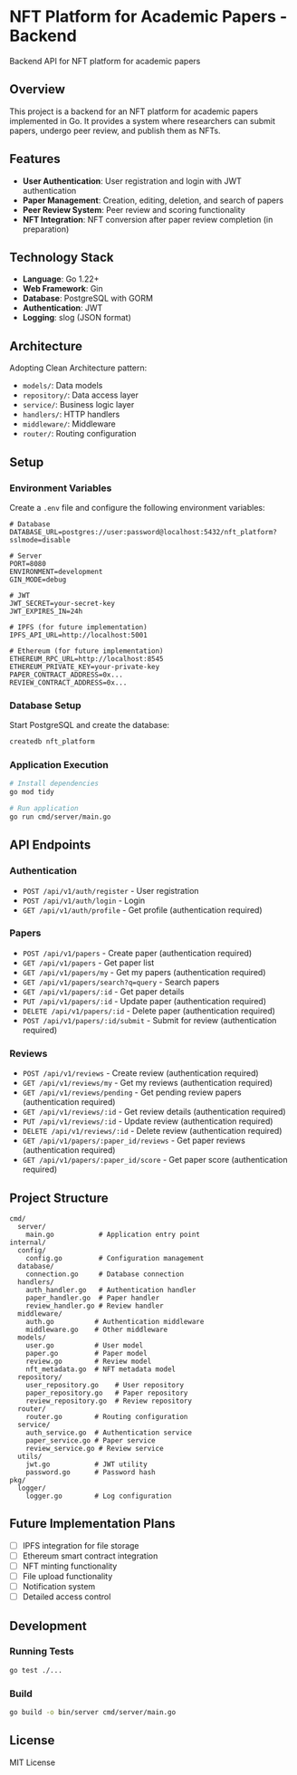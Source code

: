 # NFT Platform for Academic Papers - Backend

Backend API for NFT platform for academic papers

## Overview

This project is a backend for an NFT platform for academic papers implemented in Go. It provides a system where researchers can submit papers, undergo peer review, and publish them as NFTs.

## Features

- **User Authentication**: User registration and login with JWT authentication
- **Paper Management**: Creation, editing, deletion, and search of papers
- **Peer Review System**: Peer review and scoring functionality
- **NFT Integration**: NFT conversion after paper review completion (in preparation)

## Technology Stack

- **Language**: Go 1.22+
- **Web Framework**: Gin
- **Database**: PostgreSQL with GORM
- **Authentication**: JWT
- **Logging**: slog (JSON format)

## Architecture

Adopting Clean Architecture pattern:
- `models/`: Data models
- `repository/`: Data access layer
- `service/`: Business logic layer
- `handlers/`: HTTP handlers
- `middleware/`: Middleware
- `router/`: Routing configuration

## Setup

### Environment Variables

Create a `.env` file and configure the following environment variables:

```env
# Database
DATABASE_URL=postgres://user:password@localhost:5432/nft_platform?sslmode=disable

# Server
PORT=8080
ENVIRONMENT=development
GIN_MODE=debug

# JWT
JWT_SECRET=your-secret-key
JWT_EXPIRES_IN=24h

# IPFS (for future implementation)
IPFS_API_URL=http://localhost:5001

# Ethereum (for future implementation)
ETHEREUM_RPC_URL=http://localhost:8545
ETHEREUM_PRIVATE_KEY=your-private-key
PAPER_CONTRACT_ADDRESS=0x...
REVIEW_CONTRACT_ADDRESS=0x...
```

### Database Setup

Start PostgreSQL and create the database:

```bash
createdb nft_platform
```

### Application Execution

```bash
# Install dependencies
go mod tidy

# Run application
go run cmd/server/main.go
```

## API Endpoints

### Authentication

- `POST /api/v1/auth/register` - User registration
- `POST /api/v1/auth/login` - Login
- `GET /api/v1/auth/profile` - Get profile (authentication required)

### Papers

- `POST /api/v1/papers` - Create paper (authentication required)
- `GET /api/v1/papers` - Get paper list
- `GET /api/v1/papers/my` - Get my papers (authentication required)
- `GET /api/v1/papers/search?q=query` - Search papers
- `GET /api/v1/papers/:id` - Get paper details
- `PUT /api/v1/papers/:id` - Update paper (authentication required)
- `DELETE /api/v1/papers/:id` - Delete paper (authentication required)
- `POST /api/v1/papers/:id/submit` - Submit for review (authentication required)

### Reviews

- `POST /api/v1/reviews` - Create review (authentication required)
- `GET /api/v1/reviews/my` - Get my reviews (authentication required)
- `GET /api/v1/reviews/pending` - Get pending review papers (authentication required)
- `GET /api/v1/reviews/:id` - Get review details (authentication required)
- `PUT /api/v1/reviews/:id` - Update review (authentication required)
- `DELETE /api/v1/reviews/:id` - Delete review (authentication required)
- `GET /api/v1/papers/:paper_id/reviews` - Get paper reviews (authentication required)
- `GET /api/v1/papers/:paper_id/score` - Get paper score (authentication required)

## Project Structure

```
cmd/
  server/
    main.go           # Application entry point
internal/
  config/
    config.go         # Configuration management
  database/
    connection.go     # Database connection
  handlers/
    auth_handler.go   # Authentication handler
    paper_handler.go  # Paper handler
    review_handler.go # Review handler
  middleware/
    auth.go          # Authentication middleware
    middleware.go    # Other middleware
  models/
    user.go          # User model
    paper.go         # Paper model
    review.go        # Review model
    nft_metadata.go  # NFT metadata model
  repository/
    user_repository.go    # User repository
    paper_repository.go   # Paper repository
    review_repository.go  # Review repository
  router/
    router.go        # Routing configuration
  service/
    auth_service.go  # Authentication service
    paper_service.go # Paper service
    review_service.go # Review service
  utils/
    jwt.go           # JWT utility
    password.go      # Password hash
pkg/
  logger/
    logger.go        # Log configuration
```

## Future Implementation Plans

- [ ] IPFS integration for file storage
- [ ] Ethereum smart contract integration
- [ ] NFT minting functionality
- [ ] File upload functionality
- [ ] Notification system
- [ ] Detailed access control

## Development

### Running Tests

```bash
go test ./...
```

### Build

```bash
go build -o bin/server cmd/server/main.go
```

## License

MIT License